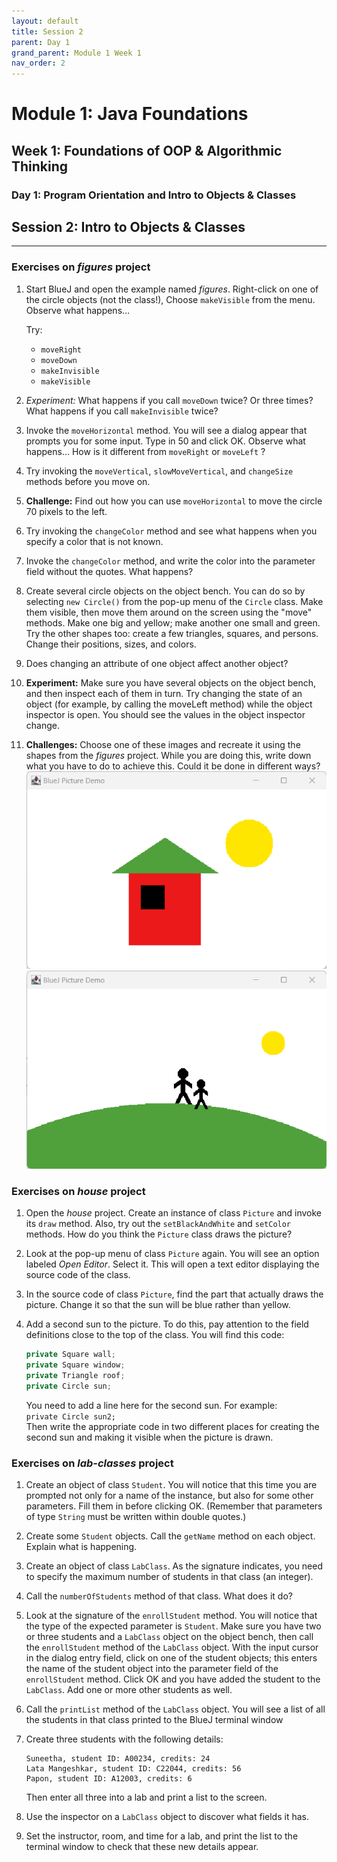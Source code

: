 ```yaml
---
layout: default
title: Session 2
parent: Day 1
grand_parent: Module 1 Week 1
nav_order: 2
---
```


<!-- [Back to Home](../../index.md) ==> not working -->

# Module 1: Java Foundations
## Week 1: Foundations of OOP & Algorithmic Thinking
### Day 1: Program Orientation and Intro to Objects & Classes
## Session 2: Intro to Objects & Classes
---
### Exercises on _figures_ project

1. Start BlueJ and open the example named _figures_.
   Right-click on one of the circle objects (not the class!), Choose `makeVisible` from the menu. Observe what happens…

   Try:

   - `moveRight`
   - `moveDown`
   - `makeInvisible`
   - `makeVisible`

2. _Experiment:_ What happens if you call `moveDown` twice? Or three times? What happens if you call `makeInvisible` twice?
3. Invoke the `moveHorizontal` method. You will see a dialog appear that prompts you for some input. Type in 50 and click OK. Observe what happens… How is it different from `moveRight` or `moveLeft` ?
4. Try invoking the `moveVertical`, `slowMoveVertical`, and `changeSize` methods before you move on.
5. **Challenge:** Find out how you can use `moveHorizontal` to move the circle 70 pixels to the left.
6. Try invoking the `changeColor` method and see what happens when you specify a color that is not known.
7. Invoke the `changeColor` method, and write the color into the parameter field without the quotes. What happens?
8. Create several circle objects on the object bench. You can do so by selecting `new Circle()` from the pop-up menu of the `Circle` class. Make them visible, then move them around on the screen using the "move" methods. Make one big and yellow; make another one small and green. Try the other shapes too: create a few triangles, squares, and persons. Change their positions, sizes, and colors.
9. Does changing an attribute of one object affect another object?
10. **Experiment:** Make sure you have several objects on the object bench, and then inspect each of them in turn. Try changing the state of an object (for example, by calling the moveLeft method) while the object inspector is open. You should see the values in the object inspector change.
11. **Challenges:**
    Choose one of these images and recreate it using the shapes from the _figures_ project. While you are doing this, write down what you have to do to achieve this. Could it be done in different ways?
    ![House Challenge](images\session01-challenge01.png "A House with Sun")
    ![Couple](images\session01-challenge02.png "A Couple seeing Sunset")

### Exercises on _house_ project

1. Open the _house_ project. Create an instance of class `Picture` and invoke its `draw` method. Also, try out the `setBlackAndWhite` and `setColor` methods. How do you think the `Picture` class draws the picture?
2. Look at the pop-up menu of class `Picture` again. You will see an option labeled _Open Editor_. Select it. This will open a text editor displaying the source code of the class.
3. In the source code of class `Picture`, find the part that actually draws the picture. Change it so that the sun will be blue rather than yellow.
4. Add a second sun to the picture. To do this, pay attention to the field definitions close to the top of the class. You will find this code:

   ```java
   private Square wall;
   private Square window;
   private Triangle roof;
   private Circle sun;
   ```

   You need to add a line here for the second sun. For example:  
   `private Circle sun2;`  
   Then write the appropriate code in two different places for creating the second sun and making it visible when the picture is drawn.

### Exercises on _lab-classes_ project

1. Create an object of class `Student`. You will notice that this time you are prompted not only for a name of the instance, but also for some other parameters. Fill them in before clicking OK. (Remember that parameters of type `String` must be written within double quotes.)
2. Create some `Student` objects. Call the `getName` method on each object. Explain what is happening.
3. Create an object of class `LabClass`. As the signature indicates, you need to specify the maximum number of students in that class (an integer).
4. Call the `numberOfStudents` method of that class. What does it do?
5. Look at the signature of the `enrollStudent` method. You will notice that the type of the expected parameter is `Student`. Make sure you have two or three students and a `LabClass` object on the object bench, then call the `enrollStudent` method of the `LabClass` object. With the input cursor in the dialog entry field, click on one of the student objects; this enters the name of the student object into the parameter field of the `enrollStudent` method. Click OK and you have added the student to the `LabClass`. Add one or more other students as well.
6. Call the `printList` method of the `LabClass` object. You will see a list of all the students in that class printed to the BlueJ terminal window
7. Create three students with the following details:

   ```
   Suneetha, student ID: A00234, credits: 24
   Lata Mangeshkar, student ID: C22044, credits: 56
   Papon, student ID: A12003, credits: 6
   ```

   Then enter all three into a lab and print a list to the screen.

8. Use the inspector on a `LabClass` object to discover what fields it has.
9. Set the instructor, room, and time for a lab, and print the list to the terminal window to check that these new details appear.
